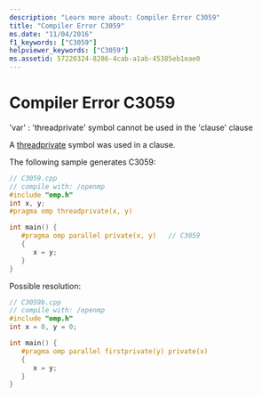 ```yaml
---
description: "Learn more about: Compiler Error C3059"
title: "Compiler Error C3059"
ms.date: "11/04/2016"
f1_keywords: ["C3059"]
helpviewer_keywords: ["C3059"]
ms.assetid: 57220324-8286-4cab-a1ab-45385eb1eae0
---
```

# Compiler Error C3059

'var' : 'threadprivate' symbol cannot be used in the 'clause' clause

A [threadprivate](../../parallel/openmp/reference/openmp-directives.md#threadprivate) symbol was used in a clause.

The following sample generates C3059:

```cpp
// C3059.cpp
// compile with: /openmp
#include "omp.h"
int x, y;
#pragma omp threadprivate(x, y)

int main() {
   #pragma omp parallel private(x, y)   // C3059
   {
      x = y;
   }
}
```

Possible resolution:

```cpp
// C3059b.cpp
// compile with: /openmp
#include "omp.h"
int x = 0, y = 0;

int main() {
   #pragma omp parallel firstprivate(y) private(x)
   {
      x = y;
   }
}
```
